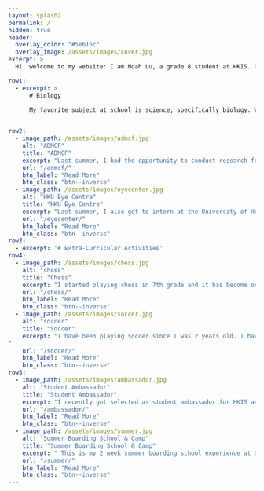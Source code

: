 ```yaml
---
layout: splash2
permalink: /
hidden: true
header:
  overlay_color: "#5e616c"
  overlay_image: /assets/images/cover.jpg
excerpt: >
  Hi, welcome to my website: I am Noah Lu, a grade 8 student at HKIS. Currently, I am interested in biology, soccer, and chess. Feel free to look around! :D

row1: 
  - excerpt: >
      # Biology
    
      My favorite subject at school is science, specifically biology. While I have explored many aspects of biology, including biodiversity and human biology, I am most interested in human biology. I find the human body and all its inner workings fascinating. 


row2:
  - image_path: /assets/images/admcf.jpg
    alt: "ADMCF"
    title: "ADMCF"
    excerpt: "Last summer, I had the opportunity to conduct research for the environmental foundation ADM Capital Foundation (ADMCF). I had to research many interesting species in the Hong Kong illegal wildlife trade to help ADMCF lobby the government to tighten their rules. "
    url: "/admcf/"
    btn_label: "Read More"
    btn_class: "btn--inverse"
  - image_path: /assets/images/eyecenter.jpg
    alt: "HKU Eye Centre"
    title: "HKU Eye Centre"
    excerpt: "Last summer, I also got to intern at the University of Hong Kong (HKU) Eye Centre. I shadowed an optometrist in the charity clinic and I visited the lab to learn more about the research behind the leading cause of blindness - glaucoma."
    url: "/eyecenter/"
    btn_label: "Read More"
    btn_class: "btn--inverse"
row3: 
  - excerpt: '# Extra-Curricular Activities' 
row4:
  - image_path: /assets/images/chess.jpg
    alt: "chess"
    title: "Chess"
    excerpt: "I started playing chess in 7th grade and it has become one of my favorite hobbies. This year, I am a co-leader of the Middle School Chess Club and I also recreated a Middle School Chess Team to compete in inter-school competitions. "
    url: "/chess/"
    btn_label: "Read More"
    btn_class: "btn--inverse"
  - image_path: /assets/images/soccer.jpg
    alt: "soccer"
    title: "Soccer"
    excerpt: "I have been playing soccer since I was 2 years old. I have played for the Tai Tam Tigers Club team and the HKIS school team for the past 4 years. I currently play fullback for both of these teams, which means I play both defense and offense. 
"
    url: "/soccer/"
    btn_label: "Read More"
    btn_class: "btn--inverse"
row5:
  - image_path: /assets/images/ambassador.jpg
    alt: "Student Ambassador"
    title: "Student Ambassador"
    excerpt: "I recently got selected as student ambassador for HKIS and I have been able to tour many parents."
    url: "/ambassador/"
    btn_label: "Read More"
    btn_class: "btn--inverse"
  - image_path: /assets/images/summer.jpg
    alt: "Summer Boarding School & Camp"
    title: "Summer Boarding School & Camp"
    excerpt: " This is my 2 week summer boarding school experience at UWC Chang Shu, and a bit about me going to Outward Bound twice."
    url: "/summer/"
    btn_label: "Read More"
    btn_class: "btn--inverse"
---
```

